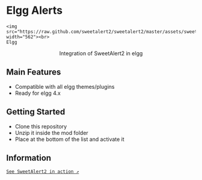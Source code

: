 # Elgg Alerts

<p align="center">
  
    <img src="https://raw.github.com/sweetalert2/sweetalert2/master/assets/sweetalert2.gif" width="562"><br>
    Elgg
  
</p>

<p align="center">
  Integration of SweetAlert2 in elgg
</p>

## Main Features

- Compatible with all elgg themes/plugins
- Ready for elgg 4.x

## Getting Started

- Clone this repository
- Unzip it inside the mod folder
- Place at the bottom of the list and activate it

## Information

<p align="center">
  <a href="https://sweetalert2.github.io/">
 
    See SweetAlert2 in action ↗
  </a>
</p>